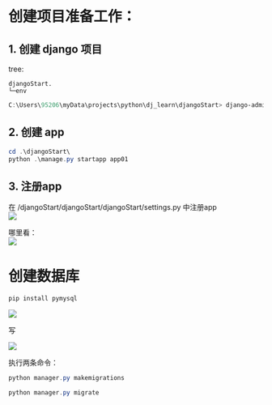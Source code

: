   
# 创建项目准备工作：  
## 1. 创建 django 项目    
  
tree:
```tree  
djangoStart.
└─env
```
  
```powershell
C:\Users\95206\myData\projects\python\dj_learn\djangoStart> django-admin.exe startproject djangoStart
```    
  
  
## 2. 创建 app  
  
```powershell  
cd .\djangoStart\  
python .\manage.py startapp app01
```  
  
  
## 3. 注册app  
  
在 /djangoStart/djangoStart/djangoStart/settings.py 中注册app  
![](Pasted%20image%2020240927114029.png)    
  
哪里看：  
![](Pasted%20image%2020240927114104.png)  
  
  
# 创建数据库    
  
```powershell  
pip install pymysql
```  
  
![](Pasted%20image%2020240929152522.png)  
  
写  

![](Pasted%20image%2020240929151836.png)  
  
执行两条命令：  
  
```powershell  
python manager.py makemigrations
```  
  
```powershell  
python manager.py migrate
```  
  
